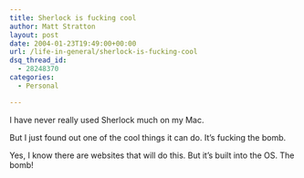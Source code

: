 ```yaml
---
title: Sherlock is fucking cool
author: Matt Stratton
layout: post
date: 2004-01-23T19:49:00+00:00
url: /life-in-general/sherlock-is-fucking-cool
dsq_thread_id:
  - 28248370
categories:
  - Personal

---
```

I have never really used Sherlock much on my Mac.

But I just found out one of the cool things it can do. It&#8217;s fucking the bomb.

Yes, I know there are websites that will do this. But it&#8217;s built into the OS. The bomb!